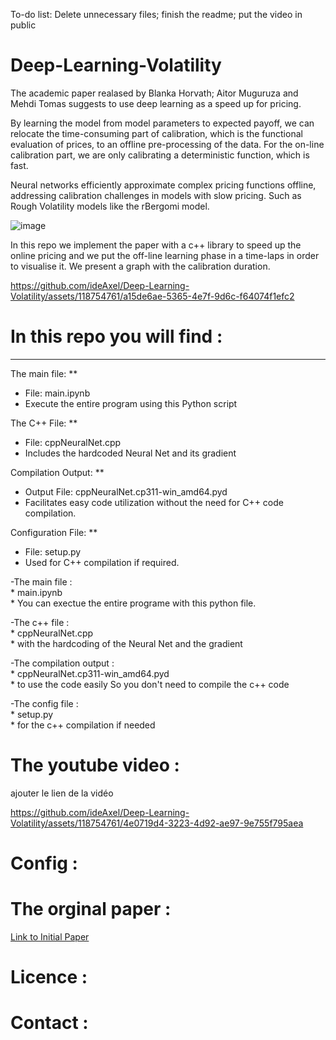 To-do list: Delete unnecessary files; finish the readme; put the video in public


# Deep-Learning-Volatility


The academic paper realased by Blanka Horvath; Aitor Muguruza and Mehdi Tomas suggests to use deep learning as a speed up for pricing.

By learning the model from model parameters to expected payoff, we can relocate the time-consuming part of calibration, which is the functional evaluation
of prices, to an offline pre-processing of the data. For the on-line calibration part, we are only calibrating a deterministic function, which is fast. 

Neural networks efficiently approximate complex pricing functions offline, addressing calibration challenges in models with slow pricing. 
Such as Rough Volatility models like the rBergomi model.

![image](https://github.com/ideAxel/Deep-Learning-Volatility/assets/118754761/378c5f42-436a-4193-8430-5755b0a2df30)


In this repo we implement the paper with a c++ library to speed up the online pricing and we put the off-line learning phase in a time-laps 
in order to visualise it.
We present a graph with the calibration duration. 



https://github.com/ideAxel/Deep-Learning-Volatility/assets/118754761/a15de6ae-5365-4e7f-9d6c-f64074f1efc2

# In this repo you will find : 
****
The main file:
**
* File: main.ipynb
* Execute the entire program using this Python script

The C++ File:
**
* File: cppNeuralNet.cpp
* Includes the hardcoded Neural Net and its gradient

Compilation Output:
**
* Output File: cppNeuralNet.cp311-win_amd64.pyd
* Facilitates easy code utilization without the need for C++ code compilation.

Configuration File:
**
* File: setup.py
* Used for C++ compilation if required.


-The main file :     
    * main.ipynb                
    * You can exectue the entire programe with this python file. 
    
-The c++ file :          
    * cppNeuralNet.cpp             
    * with the hardcoding of the Neural Net and the gradient                  
    
-The compilation output :          
    *  cppNeuralNet.cp311-win_amd64.pyd      
    *  to use the code easily So you don't need to compile the c++ code        
    
-The config file :    
    *  setup.py           
    *  for the c++ compilation if needed     
    
 
# The youtube video :
ajouter le lien de la vidéo 


https://github.com/ideAxel/Deep-Learning-Volatility/assets/118754761/4e0719d4-3223-4d92-ae97-9e755f795aea


# Config : 


# The orginal paper  : 

[Link to Initial Paper](https://papers.ssrn.com/sol3/papers.cfm?abstract_id=3322085)



# Licence :



# Contact : 
